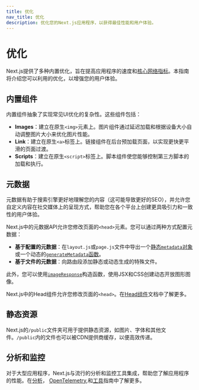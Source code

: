 ```yaml
---
title: 优化
nav_title: 优化
description: 优化您的Next.js应用程序，以获得最佳性能和用户体验。
---
```


# 优化

Next.js提供了多种内置优化，旨在提高应用程序的速度和[核心网络指标](https://web.dev/vitals/)。本指南将介绍您可以利用的优化，以增强您的用户体验。

## 内置组件

内置组件抽象了实现常见UI优化的复杂性。这些组件包括：

- **Images**：建立在原生`<img>`元素上。图片组件通过延迟加载和根据设备大小自动调整图片大小来优化图片性能。
- **Link**：建立在原生`<a>`标签上。链接组件在后台预加载页面，以实现更快更平滑的页面过渡。
- **Scripts**：建立在原生`<script>`标签上。脚本组件使您能够控制第三方脚本的加载和执行。

## 元数据

元数据有助于搜索引擎更好地理解您的内容（这可能导致更好的SEO），并允许您自定义内容在社交媒体上的呈现方式，帮助您在各个平台上创建更具吸引力和一致性的用户体验。

<AppOnly>

Next.js中的元数据API允许您修改页面的`<head>`元素。您可以通过两种方式配置元数据：

- **基于配置的元数据**：在`layout.js`或`page.js`文件中导出一个[静态`metadata`对象](/docs/app/api-reference/functions/generate-metadata#metadata-object)或一个动态的[`generateMetadata`函数](/docs/app/api-reference/functions/generate-metadata#generatemetadata-function)。
- **基于文件的元数据**：向路由段添加静态或动态生成的特殊文件。

此外，您可以使用[`imageResponse`](/docs/app/api-reference/functions/image-response)构造函数，使用JSX和CSS创建动态开放图形图像。

</AppOnly>

<PagesOnly>

Next.js中的Head组件允许您修改页面的`<head>`。在[Head组件](/docs/pages/api-reference/components/head)文档中了解更多。

</PagesOnly>

## 静态资源

Next.js的`/public`文件夹可用于提供静态资源，如图片、字体和其他文件。`/public`内的文件也可以被CDN提供商缓存，以便高效传递。

## 分析和监控

对于大型应用程序，Next.js与流行的分析和监控工具集成，帮助您了解应用程序的性能。在<PagesOnly>[分析](/docs/app/building-your-application/optimizing/analytics)，</PagesOnly> [OpenTelemetry](/docs/pages/building-your-application/optimizing/open-telemetry)<PagesOnly>,</PagesOnly>和[工具](/docs/pages/building-your-application/optimizing/instrumentation)指南中了解更多。
